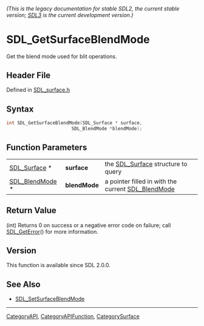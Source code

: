 ###### (This is the legacy documentation for stable SDL2, the current stable version; [SDL3](https://wiki.libsdl.org/SDL3/) is the current development version.)
# SDL_GetSurfaceBlendMode

Get the blend mode used for blit operations.

## Header File

Defined in [SDL_surface.h](https://github.com/libsdl-org/SDL/blob/SDL2/include/SDL_surface.h)

## Syntax

```c
int SDL_GetSurfaceBlendMode(SDL_Surface * surface,
                        SDL_BlendMode *blendMode);
```

## Function Parameters

|                                  |               |                                                                     |
| -------------------------------- | ------------- | ------------------------------------------------------------------- |
| [SDL_Surface](SDL_Surface) *     | **surface**   | the [SDL_Surface](SDL_Surface) structure to query                   |
| [SDL_BlendMode](SDL_BlendMode) * | **blendMode** | a pointer filled in with the current [SDL_BlendMode](SDL_BlendMode) |

## Return Value

(int) Returns 0 on success or a negative error code on failure; call
[SDL_GetError](SDL_GetError)() for more information.

## Version

This function is available since SDL 2.0.0.

## See Also

- [SDL_SetSurfaceBlendMode](SDL_SetSurfaceBlendMode)

----
[CategoryAPI](CategoryAPI), [CategoryAPIFunction](CategoryAPIFunction), [CategorySurface](CategorySurface)

